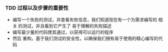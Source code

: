 ### TDD 过程以及步骤的重要性
* 编写一个失败的测试，并查看失败信息，我们知道现在有一个为需求编写的 相关 的测试，并且看到它产生了 易于理解的失败描述
* 编写最少量的代码使其通过，以获得可以运行的程序
* 然后 重构，基于我们测试的安全性，以确保我们拥有易于使用的精心编写的代码